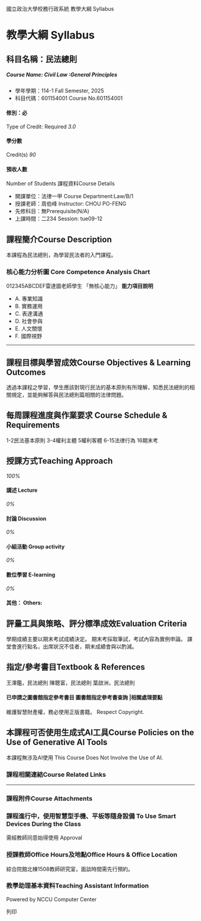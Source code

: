 國立政治大學校務行政系統 教學大綱 Syllabus
# 教學大綱 Syllabus
##  科目名稱：民法總則
#####  Course Name: Civil Law :General Principles
  * 學年學期：114-1 Fall Semester, 2025 
  * 科目代碼：601154001 Course No.601154001


#### 修別：必
Type of Credit: Required 
_3.0_
#### 學分數
Credit(s)
_90_
#### 預收人數
Number of Students
課程資料Course Details
  * 開課單位：法律一甲 Course Department:Law/B/1 
  * 授課老師：周伯峰 Instructor: CHOU PO-FENG 
  * 先修科目：無Prerequisite(N/A)
  * 上課時間：二234 Session: tue09-12


##  課程簡介Course Description
本課程為民法總則，為學習民法者的入門課程。
###  核心能力分析圖 Core Competence Analysis Chart
012345ABCDEF雷達圖老師學生
「無核心能力」 
**能力項目說明**
  * A. 專業知識
  * B. 實務運用
  * C. 表達溝通
  * D. 社會參與
  * E. 人文關懷
  * F. 國際視野


* * *
##  課程目標與學習成效Course Objectives & Learning Outcomes 
透過本課程之學習，學生應該對現行民法的基本原則有所理解，知悉民法總則的相關規定，並能夠解答與民法總則篇相關的法律問題。
##  每周課程進度與作業要求 Course Schedule & Requirements
1-2民法基本原則
3-4權利主體
5權利客體
6-15法律行為
16期末考
##  授課方式Teaching Approach
_100%_
####  講述 Lecture
_0%_
####  討論 Discussion
_0%_
####  小組活動 Group activity
_0%_
####  數位學習 E-learning
_0%_
####  其他： Others:
##  評量工具與策略、評分標準成效Evaluation Criteria
學期成績主要以期末考試成績決定。
期末考採取筆試，考試內容為實例申論。
課堂會進行點名，出席狀況不佳者，期末成績會與以酌減。
##  指定/參考書目Textbook & References
王澤鑑，民法總則
陳聰富，民法總則
葉啟洲，民法總則
####  已申請之圖書館指定參考書目  圖書館指定參考書查詢 |相關處理要點
維護智慧財產權，務必使用正版書籍。 Respect Copyright.
##  本課程可否使用生成式AI工具Course Policies on the Use of Generative AI Tools
本課程無涉及AI使用 This Course Does Not Involve the Use of AI.
###  課程相關連結Course Related Links
* * *
###  課程附件Course Attachments
###  課程進行中，使用智慧型手機、平板等隨身設備 To Use Smart Devices During the Class
需經教師同意始得使用  Approval
###  授課教師Office Hours及地點Office Hours & Office Location
綜合院館北棟1508教師研究室，面談時間需先行預約。
###  教學助理基本資料Teaching Assistant Information
Powered by NCCU Computer Center
  
列印
